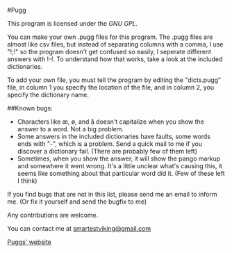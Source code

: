 #Pugg

This program is licensed under the *GNU GPL*.

You can make your own .pugg files for this program.
The .pugg files are almost like csv files, but instead of separating columns with a comma, I use "!;!" so the program doesn't get confused so easily, I seperate different answers with !-!. To understand how that works, take a look at the included dictionaries.


To add your own file, you must tell the program by editing the "dicts.pugg" file, in column 1 you specify the location of the file, and in column 2, you specify the dictionary name.


##Known bugs:
 - Characters like æ, ø, and å doesn't capitalize when you show the answer to a word. Not a big problem.
 - Some answers in the included dictionaries have faults, some words ends with "-", which is a problem. Send a quick mail to me if you discover a dictionary fail. (There are probably few of them left)
 - Sometimes, when you show the answer, it will show the pango markup and somewhere it went wrong. It's a little unclear what's causing this, it seems like something about that particular word did it. (Few of these left I think)

If you find bugs that are not in this list, please send me an email to inform me. (Or fix it yourself and send the bugfix to me)


Any contributions are welcome.

You can contact me at smartestviking@gmail.com

[Puggs' website](http://smartviking.github.com/Pugg/)
